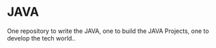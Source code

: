 # JAVA
One repository to write the JAVA, one to build the JAVA Projects, one to develop the tech world..
